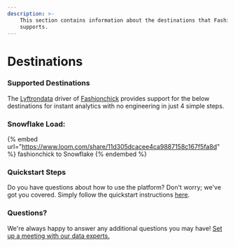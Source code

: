 ```yaml
---
description: >-
    This section contains information about the destinations that Fashionchick
    supports.
---
```


# Destinations

### Supported Destinations

The [Lyftrondata](https://www.lyftrondata.com/) driver of [Fashionchick](https://www.lyftrondata.com/integration/fashionchick/) provides support for the below destinations for instant analytics with no engineering in just 4 simple steps.

### Snowflake Load:

{% embed url="https://www.loom.com/share/11d305dcacee4ca9887158c167f5fa8d" %}
fashionchick to Snowflake
{% endembed %}

### Quickstart Steps

Do you have questions about how to use the platform? Don't worry; we've got you covered. Simply follow the quickstart instructions [here](../../../quickstart-steps.md).

### Questions? <a href="#questions" id="questions"></a>

We're always happy to answer any additional questions you may have! [Set up a meeting with our data experts.](https://www.lyftrondata.com/book-a-meeting/)
